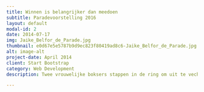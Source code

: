 ```yaml
---
title: Winnen is belangrijker dan meedoen
subtitle: Paradevoorstelling 2016
layout: default
modal-id: 2
date: 2014-07-17
img: Jaike_Belfor_de_Parade.jpg
thumbnail: e0d67e5e5787b9d9ec823f80419ad8c6-Jaike_Belfor_de_Parade.jpg
alt: image-alt
project-date: April 2014
client: Start Bootstrap
category: Web Development
description: Twee vrouwelijke boksers stappen in de ring om uit te vechten wie de sterkste is, met echte stoten, een unfixed fight. Er wordt pijn gedaan, geleden en gewonnen. Tussen de rondes door vraagt de spreekstalmeester zich af, Is de beschaving erop vooruitgegaan nu wij – intellectuele wezens – niet meer met onze vuisten vechten? Want wat is ellendiger, naar huis gaan met een gescheurde lip of de dagelijkse competitie buiten de ring, waar geen gewichtsklassen, spelregels en coaches zijn?

---
```

